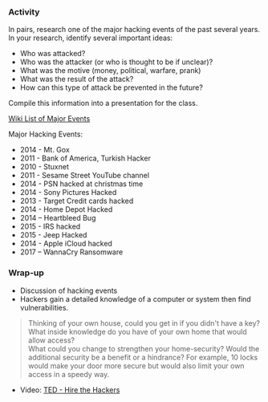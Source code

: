 ### Activity
In pairs, research one of the major hacking events of the past several years.
In your research, identify several important ideas:
- Who was attacked?
- Who was the attacker (or who is thought to be if unclear)?
- What was the motive (money, political, warfare, prank)
- What was the result of the attack?
- How can this type of attack be prevented in the future?

Compile this information into a presentation for the class.

[Wiki List of Major Events](https://en.wikipedia.org/wiki/List_of_security_hacking_incidents)

Major Hacking Events:
- 2014 - Mt. Gox
- 2011 - Bank of America, Turkish Hacker
- 2010 - Stuxnet
- 2011 - Sesame Street YouTube channel
- 2014 - PSN hacked at christmas time
- 2014 - Sony Pictures Hacked
- 2013 - Target Credit cards hacked
- 2014 - Home Depot Hacked
- 2014 – Heartbleed Bug
- 2015 - IRS hacked
- 2015 - Jeep Hacked
- 2014 - Apple iCloud hacked
- 2017 – WannaCry Ransomware

### Wrap-up
- Discussion of hacking events
- Hackers gain a detailed knowledge of a computer or system then find  vulnerabilities.  
> Thinking of your own house, could you get in if you didn't have a key?
> What inside knowledge do you have of your own home that would allow access?  
> What could you change to strengthen your home-security?
> Would the additional security be a benefit or a hindrance?  For example, 10 locks would make your door more secure but would also limit your own access in a speedy way.

- Video: [TED - Hire the Hackers](https://www.ted.com/talks/misha_glenny_hire_the_hackers)

